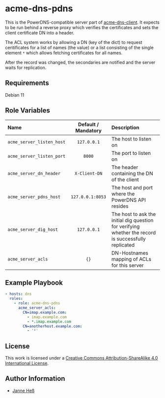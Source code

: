 # acme-dns-pdns

This is the PowerDNS-compatible server part of [acme-dns-client](https://github.com/stuvusIT/acme-dns-client).
It expects to be run behind a reverse proxy which verifies the certificates and sets the client certificate DN into a header.

The ACL system works by allowing a DN (key of the dict) to request ceritificates for a list of names (the value) or a list consisting of the single element `*` which allows fetching certificates for all names.

After the record was changed, the secondaries are notified and the server waits for replication.

## Requirements

Debian 11

## Role Variables

| Name                      | Default / Mandatory | Description                                                                                          |
|:--------------------------|:-------------------:|:-----------------------------------------------------------------------------------------------------|
| `acme_server_listen_host` | `127.0.0.1`         | The host to listen on                                                                                |
| `acme_server_listen_port` | `8000`              | The port to listen on                                                                                |
| `acme_server_dn_header`   | `X-Client-DN`       | The header containing the DN of the client                                                           |
| `acme_server_pdns_host`   | `127.0.0.1:8053`    | The host and port where the PowerDNS API resides                                                     |
| `acme_server_dig_host`    | `127.0.0.1`         | The host to ask the initial dig question for verifying whether the record is successfully replicated |
| `acme_server_acls`        | `{}`                | DN-Hostnames mapping of ACLs for this server                                                         |

## Example Playbook

```yml
- hosts: dns
  roles:
    - role: acme-dns-pdns
      acme_server_acls:
        CN=imap.example.com:
          - imap.example.com
          - *.imap.example.com
        CN=anotherhost.example.com:
          - '*'
```

## License

This work is licensed under a [Creative Commons Attribution-ShareAlike 4.0 International License](http://creativecommons.org/licenses/by-sa/4.0/).

## Author Information

- [Janne Heß](https://github.com/dasJ)
